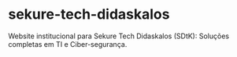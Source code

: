 # sekure-tech-didaskalos
Website institucional para Sekure Tech Didaskalos (SDtK): Soluções completas em TI e Ciber-segurança.
